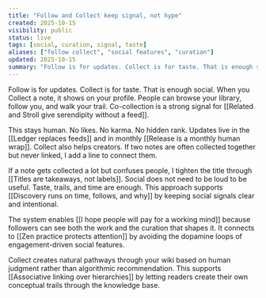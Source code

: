 ```yaml
---
title: "Follow and Collect keep signal, not hype"
created: 2025-10-15
visibility: public
status: live
tags: [social, curation, signal, taste]
aliases: ["follow collect", "social features", "curation"]
updated: 2025-10-15
summary: "Follow is for updates. Collect is for taste. That is enough social. No likes. No karma. No hidden rank."
---
```


Follow is for updates. Collect is for taste. That is enough social. When you Collect a note, it shows on your profile. People can browse your library, follow you, and walk your trail. Co-collection is a strong signal for [[Related and Stroll give serendipity without a feed]].

This stays human. No likes. No karma. No hidden rank. Updates live in the [[Ledger replaces feeds]] and in monthly [[Release is a monthly human wrap]]. Collect also helps creators. If two notes are often collected together but never linked, I add a line to connect them.

If a note gets collected a lot but confuses people, I tighten the title through [[Titles are takeaways, not labels]]. Social does not need to be loud to be useful. Taste, trails, and time are enough. This approach supports [[Discovery runs on time, follows, and why]] by keeping social signals clear and intentional.

The system enables [[I hope people will pay for a working mind]] because followers can see both the work and the curation that shapes it. It connects to [[Zen practice protects attention]] by avoiding the dopamine loops of engagement-driven social features.

Collect creates natural pathways through your wiki based on human judgment rather than algorithmic recommendation. This supports [[Associative linking over hierarchies]] by letting readers create their own conceptual trails through the knowledge base.
